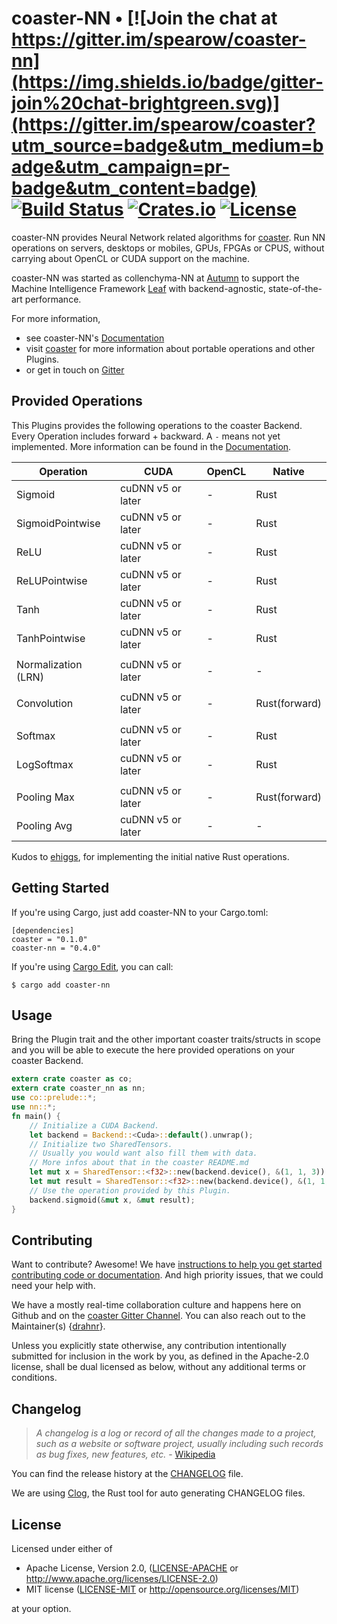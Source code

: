 # coaster-NN • [![Join the chat at https://gitter.im/spearow/coaster-nn](https://img.shields.io/badge/gitter-join%20chat-brightgreen.svg)](https://gitter.im/spearow/coaster?utm_source=badge&utm_medium=badge&utm_campaign=pr-badge&utm_content=badge) [![Build Status](https://ci.spearow.io/api/v1/teams/spearow/pipelines/juice/jobs/test-coaster-nn/badge)](https://ci.spearow.io/teams/spearow/pipelines/juice) [![Crates.io](https://img.shields.io/crates/v/coaster-nn.svg)](https://crates.io/crates/coaster-nn) [![License](https://img.shields.io/crates/l/coaster-nn.svg)](#license)

coaster-NN provides Neural Network related algorithms for [coaster][coaster].
Run NN operations on servers, desktops or mobiles, GPUs, FPGAs or CPUS, without
carrying about OpenCL or CUDA support on the machine.

coaster-NN was started as collenchyma-NN at [Autumn][autumn] to support the Machine Intelligence
Framework [Leaf][leaf] with backend-agnostic, state-of-the-art performance.

For more information,

* see coaster-NN's [Documentation](http://spearow.github.io/coaster-nn)
* visit [coaster][coaster] for more information about portable operations and other Plugins.
* or get in touch on [Gitter][gitter-coaster]

[coaster]: https://github.com/spearow/coaster
[autumn]: http://autumnai.com
[leaf]: https://github.com/spearow/leaf

## Provided Operations

This Plugins provides the following operations to the coaster Backend.
Every Operation includes forward + backward. A `-` means not yet implemented.
More information can be found in the [Documentation][docs-ops].

| Operation            | CUDA              | OpenCL    | Native        |
|---                   |---                |---        |---            |
| Sigmoid              | cuDNN v5 or later | -         | Rust          |
| SigmoidPointwise     | cuDNN v5 or later | -         | Rust          |
| ReLU                 | cuDNN v5 or later | -         | Rust          |
| ReLUPointwise        | cuDNN v5 or later | -         | Rust          |
| Tanh                 | cuDNN v5 or later | -         | Rust          |
| TanhPointwise        | cuDNN v5 or later | -         | Rust          |
|                      |                   |           |               |
| Normalization (LRN)  | cuDNN v5 or later | -         | -             |
|                      |                   |           |               |
| Convolution          | cuDNN v5 or later | -         | Rust(forward) |
|                      |                   |           |               |
| Softmax              | cuDNN v5 or later | -         | Rust          |
| LogSoftmax           | cuDNN v5 or later | -         | Rust          |
|                      |                   |           |               |
| Pooling Max          | cuDNN v5 or later | -         | Rust(forward) |
| Pooling Avg          | cuDNN v5 or later | -         | -             |

Kudos to [ehiggs][ehiggs], for implementing the initial native Rust operations.

[docs-ops]: https://spearow.github.io/coaster-nn/coaster_nn/trait.NN.html
[ehiggs]: https://github.com/ehiggs

## Getting Started

If you're using Cargo, just add coaster-NN to your Cargo.toml:

    [dependencies]
    coaster = "0.1.0"
    coaster-nn = "0.4.0"

If you're using [Cargo Edit][cargo-edit], you can call:

    $ cargo add coaster-nn

[cargo-edit]: https://github.com/killercup/cargo-edit

## Usage

Bring the Plugin trait and the other important coaster traits/structs in scope and
you will be able to execute the here provided operations on your coaster Backend.

```rust
extern crate coaster as co;
extern crate coaster_nn as nn;
use co::prelude::*;
use nn::*;
fn main() {
    // Initialize a CUDA Backend.
    let backend = Backend::<Cuda>::default().unwrap();
    // Initialize two SharedTensors.
    // Usually you would want also fill them with data.
    // More infos about that in the coaster README.md
    let mut x = SharedTensor::<f32>::new(backend.device(), &(1, 1, 3)).unwrap();
    let mut result = SharedTensor::<f32>::new(backend.device(), &(1, 1, 3)).unwrap();
    // Use the operation provided by this Plugin.
    backend.sigmoid(&mut x, &mut result);
}
```

## Contributing

Want to contribute? Awesome! We have
[instructions to help you get started contributing code or documentation][contributing].
And high priority issues, that we could need your help with.

We have a mostly real-time collaboration culture and happens here on Github and
on the [coaster Gitter Channel][gitter-coaster].
You can also reach out to the Maintainer(s)
{[drahnr][drahnr]}.

Unless you explicitly state otherwise, any contribution intentionally
submitted for inclusion in the work by you, as defined in the Apache-2.0
license, shall be dual licensed as below, without any additional terms or
conditions.

[contributing]: CONTRIBUTING.md
[gitter-coaster]: https://gitter.im/spearow/coaster
[drahnr]: https://github.com/drahnr

## Changelog

> *A changelog is a log or record of all the changes made to a project, such as a website or software project, usually including such records as bug fixes, new features, etc.* - [Wikipedia][changelog-quote]

You can find the release history at the [CHANGELOG][changelog] file.

We are using [Clog][clog], the Rust tool for auto generating CHANGELOG files.

[changelog]: CHANGELOG.md
[changelog-quote]: https://en.wikipedia.org/wiki/Changelog
[Clog]: https://github.com/clog-tool/clog-cli

## License

Licensed under either of

 * Apache License, Version 2.0, ([LICENSE-APACHE](LICENSE-APACHE) or http://www.apache.org/licenses/LICENSE-2.0)
 * MIT license ([LICENSE-MIT](LICENSE-MIT) or http://opensource.org/licenses/MIT)

at your option.

